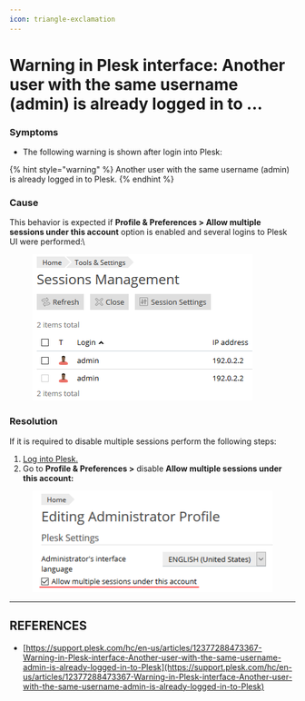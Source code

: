 ```yaml
---
icon: triangle-exclamation
---
```


# Warning in Plesk interface: Another user with the same username (admin) is already logged in to ...

### Symptoms

* The following warning is shown after login into Plesk:

{% hint style="warning" %}
Another user with the same username (admin) is already logged in to Plesk.
{% endhint %}

### Cause

This behavior is expected if **Profile & Preferences > Allow multiple sessions under this account** option is enabled and several logins to Plesk UI were performed:\


<figure><img src="../../../.gitbook/assets/image (1) (1) (1) (1).png" alt=""><figcaption></figcaption></figure>



### Resolution

If it is required to disable multiple sessions perform the following steps:

1. [Log into Plesk.](https://plesk-new.zendesk.com/hc/en-us/articles/12377667582743-How-to-login-to-Plesk-)
2. Go to **Profile & Preferences >** disable **Allow multiple sessions under this account:**

<figure><img src="../../../.gitbook/assets/image (60).png" alt=""><figcaption></figcaption></figure>





***

## REFERENCES

* [https://support.plesk.com/hc/en-us/articles/12377288473367-Warning-in-Plesk-interface-Another-user-with-the-same-username-admin-is-already-logged-in-to-Plesk](https://support.plesk.com/hc/en-us/articles/12377288473367-Warning-in-Plesk-interface-Another-user-with-the-same-username-admin-is-already-logged-in-to-Plesk)
